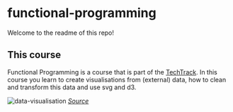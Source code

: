 # functional-programming

Welcome to the readme of this repo!

## This course
Functional Programming is a course that is part of the [TechTrack](https://cmda-tt.github.io/course-20-21/).
In this course you learn to create visualisations from (external) data, how to clean and transform this data and use svg and d3.

![data-visualisation](https://user-images.githubusercontent.com/58043913/96985013-e6c8fb00-1520-11eb-86f1-6d227a162ea9.gif)
[_Source_](https://dribbble.com/shots/3257484-Dataviz-1)